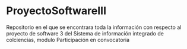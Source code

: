 ProyectoSoftwareIII
===================

Repositorio en el que se encontrara toda la información con respecto al proyecto de software 3 del Sistema de información integrado de colciencias, modulo Participación en convocatoria
